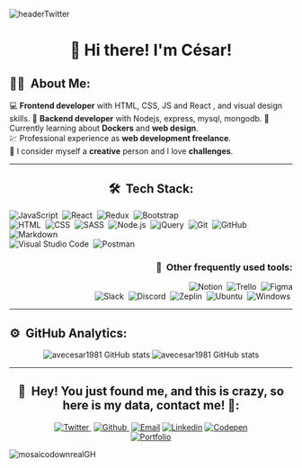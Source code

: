 

![headerTwitter](https://cdn.pixabay.com/photo/2021/08/04/13/06/software-developer-6521720_960_720.jpg)


<div align="center">
  
# :wave: **Hi there! I'm César!** 

</div>

<div align="left">

## :man_technologist: &nbsp;About Me:



:computer: **Frontend developer** with HTML, CSS, JS and React  , and visual design skills.
:candy: **Backend developer** with Nodejs, express, mysql, mongodb.
:pushpin: Currently learning about **Dockers** and **web design**.  
:chart: Professional experience as **web development freelance**.  
:art: I consider myself a **creative** person and I love **challenges**.  

</div> 

---

<span align="center">

## 🛠 &nbsp;Tech Stack:
</span>


![JavaScript](https://img.shields.io/badge/-JavaScript-05122A?style=flat&logo=javascript)&nbsp;
![React](https://img.shields.io/badge/-React-05122A?style=flat&logo=react)&nbsp;
![Redux](https://img.shields.io/badge/-express-05122A?style=flat&logo=express)&nbsp;
![Bootstrap](https://img.shields.io/badge/-Bootstrap-05122A?style=flat&logo=bootstrap&logoColor=563D7C)\
![HTML](https://img.shields.io/badge/-HTML-05122A?style=flat&logo=HTML5)&nbsp;
![CSS](https://img.shields.io/badge/-CSS-05122A?style=flat&logo=CSS3&logoColor=1572B6)&nbsp;
![SASS](https://img.shields.io/badge/-Sass-05122A?style=flat&logo=sass)&nbsp;
![Node.js](https://img.shields.io/badge/-Node.js-05122A?style=flat&logo=node.js)&nbsp;
![jQuery](https://img.shields.io/badge/-jQuery-05122A?style=flat&logo=jquery)&nbsp;
![Git](https://img.shields.io/badge/-Git-05122A?style=flat&logo=git)&nbsp;
![GitHub](https://img.shields.io/badge/-GitHub-05122A?style=flat&logo=github)&nbsp;
![Markdown](https://img.shields.io/badge/-Markdown-05122A?style=flat&logo=markdown)\
![Visual Studio Code](https://img.shields.io/badge/-Visual%20Studio%20Code-05122A?style=flat&logo=visual-studio-code&logoColor=007ACC)&nbsp;
![Postman](https://img.shields.io/badge/-Postman-05122A?style=flat&logo=postman)


<span align="right">

### :toolbox: &nbsp;Other frequently used tools:



![Notion](https://img.shields.io/badge/-Notion-05122A?style=flat&logo=notion)&nbsp;
![Trello](https://img.shields.io/badge/-Trello-05122A?style=flat&logo=trello)&nbsp;
![Figma](https://img.shields.io/badge/-Figma-05122A?style=flat&logo=figma)\
![Slack](https://img.shields.io/badge/-Slack-05122A?style=flat&logo=slack)&nbsp;
![Discord](https://img.shields.io/badge/-Discord-05122A?style=flat&logo=discord)&nbsp;
![Zeplin](https://img.shields.io/badge/-Zeplin-05122A?style=flat&logo=zeplin)&nbsp;
![Ubuntu](https://img.shields.io/badge/-Ubuntu-05122A?style=flat&logo=ubuntu)&nbsp;
![Windows](https://img.shields.io/badge/-Windows-05122A?style=flat&logo=windows)&nbsp;   


</span>

---   

## ⚙️ &nbsp;GitHub Analytics:

<div align="center">

![avecesar1981 GitHub stats](https://github-readme-stats.vercel.app/api?username=avecesar1981&show_icons=true&theme=onedark&layout=compact)
![avecesar1981 GitHub stats](https://github-readme-stats.vercel.app/api/top-langs/?username=avecesar1981&theme=onedark&layout=compact)   

</div>

---

<div align="center">

## :call_me_hand: &nbsp;Hey! You just found me, and this is crazy, so here is my data, contact me! :musical_note::



[![Twitter](https://img.shields.io/twitter/follow/0_0avecesar?label=Twitter&style=social)&nbsp;](https://twitter.com/0_0avecesar)
[![Github](https://img.shields.io/github/followers/avecesar1981?label=Github&style=social)&nbsp;](https://github.com/avecesar1981)
[![Email](https://img.shields.io/badge/-crruiz1981@gmail.com-05122A?style=flat&logo=gmail&color=grey)](mailto:crruiz1981@gmail.com)
[![Linkedin](https://img.shields.io/badge/césar-ruiz-9077251b8?style=flat&logo=linkedin&color=grey)](https://www.linkedin.com/in/c%C3%A9sar-ruiz-9077251b8/)
[![Codepen](https://img.shields.io/badge/-@avecesar-05122A?style=flat&logo=codepen&color=grey)](https://codepen.io/avecesar)  
[![Portfolio](https://img.shields.io/website?color=red&label=portfolio&style=for-the-badge&url=https%3A%2F%2Fmartreyz.github.io%2Fportfolio)](https://github.com/avecesar1981?tab=repositories)

</div>







![mosaicodownrealGH](https://user-images.githubusercontent.com/69849664/110167698-67b0d100-7df6-11eb-93d7-020dc7d5acf2.png)
